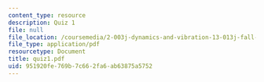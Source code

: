 ```yaml
---
content_type: resource
description: Quiz 1
file: null
file_location: /coursemedia/2-003j-dynamics-and-vibration-13-013j-fall-2002/951920fe769b7c662fa6ab63875a5752_quiz1.pdf
file_type: application/pdf
resourcetype: Document
title: quiz1.pdf
uid: 951920fe-769b-7c66-2fa6-ab63875a5752
---
```

